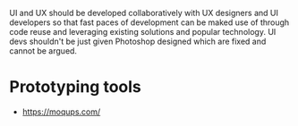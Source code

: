 UI and UX should be developed collaboratively with UX designers and UI developers so that fast paces of development can be maked use of through code reuse and leveraging existing solutions and popular technology. UI devs shouldn't be just given Photoshop designed which are fixed and cannot be argued.

# Prototyping tools
- https://moqups.com/
